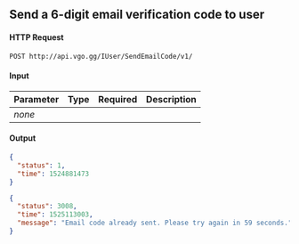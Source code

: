 ## Send a 6-digit email verification code to user

#### HTTP Request

`POST http://api.vgo.gg/IUser/SendEmailCode/v1/`

#### Input

Parameter | Type | Required   | Description
--------- | -----| :--------: | -----------
_none_ | | | 
    
#### Output

```json
{
  "status": 1,
  "time": 1524881473
}
```

```json
{
  "status": 3008,
  "time": 1525113003,
  "message": "Email code already sent. Please try again in 59 seconds."
}
```